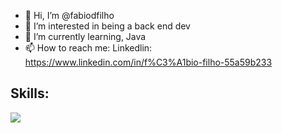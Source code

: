 - 👋 Hi, I’m @fabiodfilho
- 👀 I’m interested in being a back end dev
- 🌱 I’m currently learning, Java 
- 📫 How to reach me: Linkedlin: https://www.linkedin.com/in/f%C3%A1bio-filho-55a59b233

## Skills:

<img src="https://cdn.jsdelivr.net/gh/devicons/devicon/icons/mysql/mysql-plain-wordmark.svg" />
          
          
          
          
          


